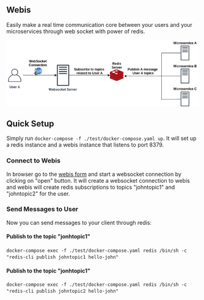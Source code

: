 ## Webis

Easily make a real time communication core between your users and your microservices through web socket with power of redis.

![alt text](https://github.com/mammadmodi/webis/blob/master/architecture.png?raw=true)

## Quick Setup

Simply run ```docker-compose -f ./test/docker-compose.yaml up```.
It will set up a redis instance and a webis instance that listens to port 8379.

### Connect to Webis
In browser go to the [webis form](http://127.0.0.1:8379/socket/form?username=john&topics=johntopic1,johntopic2) and
start a websocket connection by clicking on "open" button.
It will create a websocket connection to webis and webis will create redis subscriptions to topics "johntopic1" and "johntopic2"
for the user.

### Send Messages to User
Now you can send messages to your client through redis:

#### Publish to the topic "jonhtopic1"

```docker-compose exec -f ./test/docker-compose.yaml redis /bin/sh -c "redis-cli publish johntopic1 hello-john"```

#### Publish to the topic "jonhtopic1"

```docker-compose exec -f ./test/docker-compose.yaml redis /bin/sh -c "redis-cli publish johntopic2 hello-john"```

